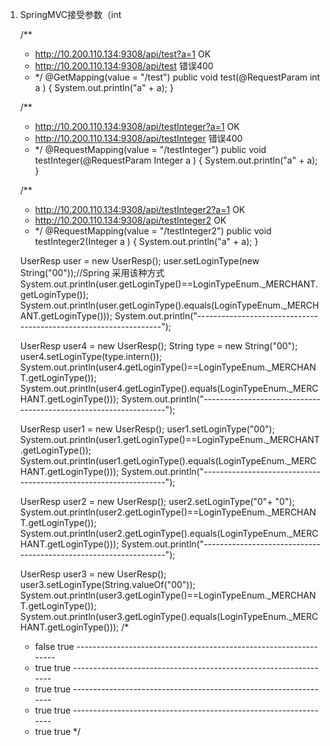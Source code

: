 
1. SpringMVC接受参数（int
	
	/**
	 * http://10.200.110.134:9308/api/test?a=1 OK
	 * http://10.200.110.134:9308/api/test 错误400
	 * */
	@GetMapping(value = "/test")
	public void test(@RequestParam int a ) {
		System.out.println("a" + a);
	}
	
	/**
	 * http://10.200.110.134:9308/api/testInteger?a=1    OK
	 * http://10.200.110.134:9308/api/testInteger   错误400
	 * */
	@RequestMapping(value = "/testInteger")
	public void testInteger(@RequestParam Integer a ) {
		System.out.println("a" + a);
	}
	
	/**
	 * http://10.200.110.134:9308/api/testInteger2?a=1    OK
	 * http://10.200.110.134:9308/api/testInteger2   OK
	 * */
	@RequestMapping(value = "/testInteger2")
	public void testInteger2(Integer a ) {
		System.out.println("a" + a);
	}
	
	
	
	
	
	
	UserResp user = new UserResp();
	user.setLoginType(new String("00"));//Spring 采用该种方式
	System.out.println(user.getLoginType()==LoginTypeEnum._MERCHANT.getLoginType());
	System.out.println(user.getLoginType().equals(LoginTypeEnum._MERCHANT.getLoginType()));
	System.out.println("-----------------------------------------------------------------");
		
	UserResp user4 = new UserResp();
	String type = new String("00");
	user4.setLoginType(type.intern());
	System.out.println(user4.getLoginType()==LoginTypeEnum._MERCHANT.getLoginType());
	System.out.println(user4.getLoginType().equals(LoginTypeEnum._MERCHANT.getLoginType()));
	System.out.println("-----------------------------------------------------------------");

	UserResp user1 = new UserResp();
	user1.setLoginType("00");
	System.out.println(user1.getLoginType()==LoginTypeEnum._MERCHANT.getLoginType());
	System.out.println(user1.getLoginType().equals(LoginTypeEnum._MERCHANT.getLoginType()));
	System.out.println("-----------------------------------------------------------------");

	UserResp user2 = new UserResp();
	user2.setLoginType("0"+ "0");
	System.out.println(user2.getLoginType()==LoginTypeEnum._MERCHANT.getLoginType());
	System.out.println(user2.getLoginType().equals(LoginTypeEnum._MERCHANT.getLoginType()));
	System.out.println("-----------------------------------------------------------------");

	UserResp user3 = new UserResp();
	user3.setLoginType(String.valueOf("00"));
	System.out.println(user3.getLoginType()==LoginTypeEnum._MERCHANT.getLoginType());
	System.out.println(user3.getLoginType().equals(LoginTypeEnum._MERCHANT.getLoginType()));
	/*
	* false true -----------------------------------------------------------------
	* true true -----------------------------------------------------------------
	* true true -----------------------------------------------------------------
	* true true -----------------------------------------------------------------
	* true true
	*/
		 
		 


